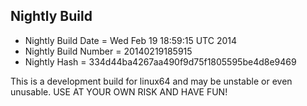 
Nightly Build
------------------------------

* Nightly Build Date = Wed Feb 19 18:59:15 UTC 2014
* Nightly Build Number = 20140219185915
* Nightly Hash = 334d44ba4267aa490f9d75f1805595be4d8e9469

This is a development build for linux64 and may be unstable or even unusable.
USE AT YOUR OWN RISK AND HAVE FUN!

